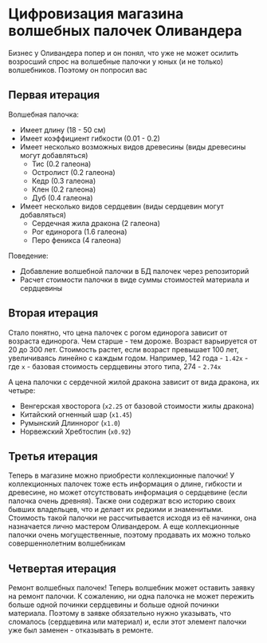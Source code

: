 # Цифровизация магазина волшебных палочек Оливандера

Бизнес у Оливандера попер и он понял, что уже не может осилить возросший спрос на волшебные палочки у юных (и не только)
волшебников. Поэтому он попросил вас

## Первая итерация

Волшебная палочка:

- Имеет длину (18 - 50 см)
- Имеет коэффициент гибкости (0.01 - 0.2)
- Имеет несколько возможных видов древесины (виды древесины могут добавляться)
    - Тис (0.2 галеона)
    - Остролист (0.2 галеона)
    - Кедр (0.3 галеона)
    - Клен (0.2 галеона)
    - Дуб (0.4 галеона)
- Имеет несколько видов сердцевин (виды сердцевин могут добавляться)
    - Сердечная жила дракона (2 галеона)
    - Рог единорога (1.6 галеона)
    - Перо феникса (4 галеона)

Поведение:

- Добавление волшебной палочки в БД палочек через репозиторий
- Расчет стоимости палочки в виде суммы стоимостей материала и сердцевины

## Вторая итерация

Стало понятно, что цена палочек с рогом единорога зависит от возраста единорога. Чем старше - тем дороже. Возраст
варьируется от 20 до 300 лет. Стоимость растет, если возраст превышает 100 лет, увеличиваясь линейно с каждым годом.
Например, 142 года - `1.42х` - где `x` - базовая стоимость сердцевины этого типа, 274 - `2.74х`

А цена палочки с сердечной жилой дракона зависит от вида дракона, их четыре:

- Венгерская хвосторога (`х2.25` от базовой стоимости жилы дракона)
- Китайский огненный шар (`х1.45`)
- Румынский Длиннорог (`х1.0`)
- Норвежский Хребтоспин (`х0.92`)

## Третья итерация

Теперь в магазине можно приобрести коллекционные палочки! У коллекционных палочек тоже есть информация о длине, гибкости
и древесине, но может отсутствовать информация о сердцевине (если палочка очень древняя). Также они содержат всю историю
своих бывших владельцев, что и делает их редкими и знаменитыми. Стоимость такой палочки не рассчитывается исходя из её
начинки, она назначается лично мастером Оливандером. А еще коллекционные палочки очень могущественные, поэтому продавать
их можно только совершеннолетним волшебникам

## Четвертая итерация

Ремонт волшебных палочек! Теперь волшебник может оставить заявку на ремонт палочки. К сожалению, ни одна палочка не
может пережить больше одной починки сердцевины и больше одной починки материала. Поэтому в заявке обязательно нужно
указывать, что сломалось (сердцевина или материал) и, если этот элемент палочки уже был заменен - отказывать в ремонте.